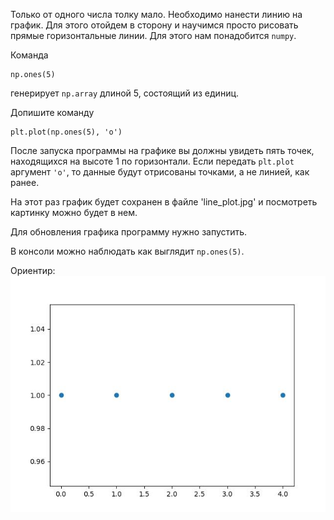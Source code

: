 Только от одного числа толку мало. Необходимо нанести линию на график. Для этого отойдем в сторону и научимся просто рисовать прямые горизонтальные линии. Для этого нам понадобится `numpy`.

Команда

```
np.ones(5)
```

генерирует `np.array` длиной 5, состоящий из единиц.

Допишите команду

```
plt.plot(np.ones(5), 'o')
```

После запуска программы на графике вы должны увидеть пять точек, находящихся на высоте 1 по горизонтали. Если передать `plt.plot` аргумент `'o'`, то данные будут отрисованы точками, а не линией, как ранее.

На этот раз график будет сохранен в файле 'line_plot.jpg' и посмотреть картинку можно будет в нем. 


Для обновления графика программу нужно запустить.


В консоли можно наблюдать как выглядит `np.ones(5)`.


Ориентир:
![TargetDown](./pics/img_7.jpg)
